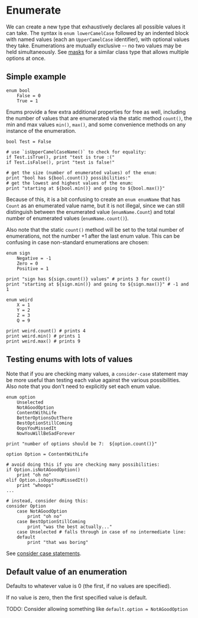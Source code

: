# Enumerate

We can create a new type that exhaustively declares all possible values it can take.
The syntax is `enum lowerCamelCase` followed by an indented block with named values
(each an `UpperCamelCase` identifier), with optional values they take.  Enumerations
are mutually exclusive -- no two values may be held simultaneously.  See
[masks](./masks.md) for a similar class type that allows multiple options at once.

## Simple example

```
enum bool
    False = 0
    True = 1
```

Enums provide a few extra additional properties for free as well, including the number of
values that are enumerated via the static method `count()`, the min and max values `min()`, `max()`,
and some convenience methods on any instance of the enumeration.

```
bool Test = False

# use `isUpperCamelCaseName()` to check for equality:
if Test.isTrue(), print "test is true :("
if Test.isFalse(), print "test is false!"

# get the size (number of enumerated values) of the enum:
print "bool has ${bool.count()} possibilities:"
# get the lowest and highest values of the enum:
print "starting at ${bool.min()} and going to ${bool.max()}"
```

Because of this, it is a bit confusing to create an `enum enumName` that has `Count` as an
enumerated value name, but it is not illegal, since we can still distinguish between the
enumerated value (`enumName.Count`) and total number of enumerated values (`enumName.count()`).

Also note that the static `count()` method will be set to the total number of
enumerations, not the number +1 after the last enum value.  This can be confusing
in case non-standard enumerations are chosen:

```
enum sign
    Negative = -1
    Zero = 0
    Positive = 1

print "sign has ${sign.count()} values" # prints 3 for count()
print "starting at ${sign.min()} and going to ${sign.max()}" # -1 and 1

enum weird
    X = 1
    Y = 2
    Z = 3
    Q = 9

print weird.count() # prints 4
print weird.min() # prints 1
print weird.max() # prints 9
```

## Testing enums with lots of values

Note that if you are checking many values, a `consider-case` statement may be more useful
than testing each value against the various possibilities.  Also note that you don't need
to explicitly set each enum value.

```
enum option
    Unselected
    NotAGoodOption
    ContentWithLife
    BetterOptionsOutThere
    BestOptionStillComing
    OopsYouMissedIt
    NowYouWillBeSadForever

print "number of options should be 7:  ${option.count()}"

option Option = ContentWithLife 

# avoid doing this if you are checking many possibilities:
if Option.isNotAGoodOption()
    print "oh no"
elif Option.isOopsYouMissedIt()
    print "whoops"
...

# instead, consider doing this:
consider Option
    case NotAGoodOption
        print "oh no"
    case BestOptionStillComing
        print "was the best actually..."
    case Unselected # falls through in case of no intermediate line:
    default
        print "that was boring"
```

See [consider case statements](./consider_case.md).


## Default value of an enumeration

Defaults to whatever value is 0 (the first, if no values are specified).

If no value is zero, then the first specified value is default.

TODO: Consider allowing something like `default.option = NotAGoodOption`
